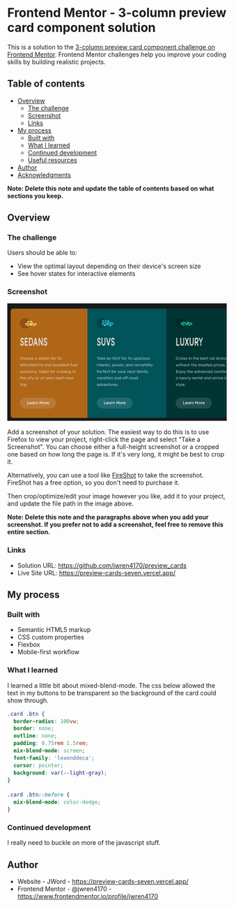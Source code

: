# Frontend Mentor - 3-column preview card component solution

This is a solution to the [3-column preview card component challenge on Frontend Mentor](https://www.frontendmentor.io/challenges/3column-preview-card-component-pH92eAR2-). Frontend Mentor challenges help you improve your coding skills by building realistic projects.

## Table of contents

- [Overview](#overview)
  - [The challenge](#the-challenge)
  - [Screenshot](#screenshot)
  - [Links](#links)
- [My process](#my-process)
  - [Built with](#built-with)
  - [What I learned](#what-i-learned)
  - [Continued development](#continued-development)
  - [Useful resources](#useful-resources)
- [Author](#author)
- [Acknowledgments](#acknowledgments)

**Note: Delete this note and update the table of contents based on what sections you keep.**

## Overview

### The challenge

Users should be able to:

- View the optimal layout depending on their device's screen size
- See hover states for interactive elements

### Screenshot

![Screenshot](./screenshot.png)

Add a screenshot of your solution. The easiest way to do this is to use Firefox to view your project, right-click the page and select "Take a Screenshot". You can choose either a full-height screenshot or a cropped one based on how long the page is. If it's very long, it might be best to crop it.

Alternatively, you can use a tool like [FireShot](https://getfireshot.com/) to take the screenshot. FireShot has a free option, so you don't need to purchase it.

Then crop/optimize/edit your image however you like, add it to your project, and update the file path in the image above.

**Note: Delete this note and the paragraphs above when you add your screenshot. If you prefer not to add a screenshot, feel free to remove this entire section.**

### Links

- Solution URL: https://github.com/jwren4170/preview_cards
- Live Site URL: https://preview-cards-seven.vercel.app/

## My process

### Built with

- Semantic HTML5 markup
- CSS custom properties
- Flexbox
- Mobile-first workflow

### What I learned

I learned a little bit about mixed-blend-mode. The css below allowed the text in my buttons
to be transparent so the background of the card could show through.

```css
.card .btn {
  border-radius: 100vw;
  border: none;
  outline: none;
  padding: 0.75rem 1.5rem;
  mix-blend-mode: screen;
  font-family: 'lexenddeca';
  cursor: pointer;
  background: var(--light-gray);
}

.card .btn::before {
  mix-blend-mode: color-dodge;
}
```

### Continued development

I really need to buckle on more of the javascript stuff.

## Author

- Website - JWord - https://preview-cards-seven.vercel.app/
- Frontend Mentor - @jwren4170 - https://www.frontendmentor.io/profile/jwren4170
